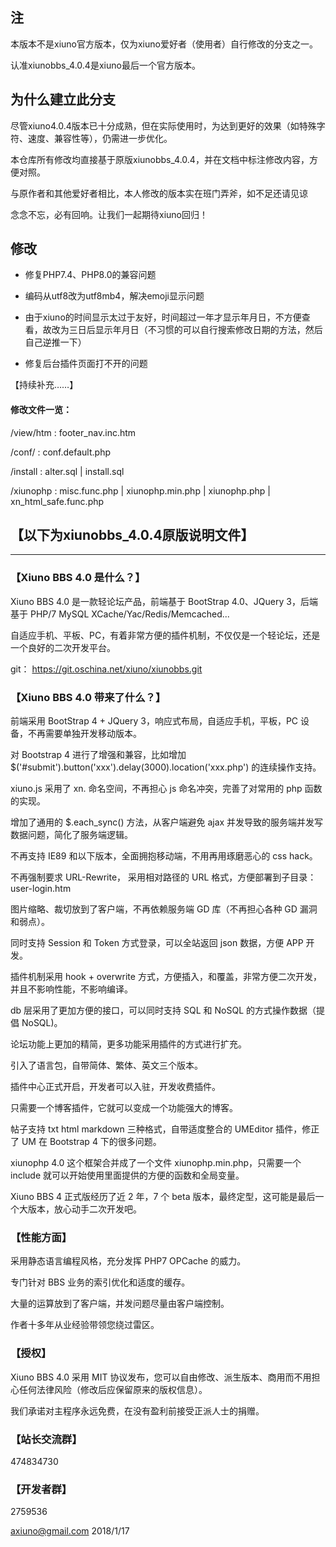 ## 注
本版本不是xiuno官方版本，仅为xiuno爱好者（使用者）自行修改的分支之一。

认准xiunobbs_4.0.4是xiuno最后一个官方版本。

## 为什么建立此分支
尽管xiuno4.0.4版本已十分成熟，但在实际使用时，为达到更好的效果（如特殊字符、速度、兼容性等），仍需进一步优化。

本仓库所有修改均直接基于原版xiunobbs_4.0.4，并在文档中标注修改内容，方便对照。

与原作者和其他爱好者相比，本人修改的版本实在班门弄斧，如不足还请见谅

念念不忘，必有回响。让我们一起期待xiuno回归！

## 修改
* 修复PHP7.4、PHP8.0的兼容问题

* 编码从utf8改为utf8mb4，解决emoji显示问题

* 由于xiuno的时间显示太过于友好，时间超过一年才显示年月日，不方便查看，故改为三日后显示年月日（不习惯的可以自行搜索修改日期的方法，然后自己逆推一下）

* 修复后台插件页面打不开的问题

【持续补充……】

#### 修改文件一览：

/view/htm : footer_nav.inc.htm

/conf/ : conf.default.php

/install : alter.sql | install.sql

/xiunophp : misc.func.php | xiunophp.min.php | xiunophp.php | xn_html_safe.func.php

## 【以下为xiunobbs_4.0.4原版说明文件】

***

### 【Xiuno BBS 4.0 是什么？】
Xiuno BBS 4.0 是一款轻论坛产品，前端基于 BootStrap 4.0、JQuery 3，后端基于 PHP/7 MySQL XCache/Yac/Redis/Memcached...

自适应手机、平板、PC，有着非常方便的插件机制，不仅仅是一个轻论坛，还是一个良好的二次开发平台。

git： https://git.oschina.net/xiuno/xiunobbs.git

### 【Xiuno BBS 4.0 带来了什么？】
前端采用 BootStrap 4 + JQuery 3，响应式布局，自适应手机，平板，PC 设备，不再需要单独开发移动版本。

对 Bootstrap 4 进行了增强和兼容，比如增加 $('#submit').button('xxx').delay(3000).location('xxx.php') 的连续操作支持。

xiuno.js 采用了 xn. 命名空间，不再担心 js 命名冲突，完善了对常用的 php 函数的实现。

增加了通用的 $.each_sync() 方法，从客户端避免 ajax 并发导致的服务端并发写数据问题，简化了服务端逻辑。

不再支持 IE89 和以下版本，全面拥抱移动端，不用再用琢磨恶心的 css hack。

不再强制要求 URL-Rewrite， 采用相对路径的 URL 格式，方便部署到子目录：user-login.htm

图片缩略、裁切放到了客户端，不再依赖服务端 GD 库（不再担心各种 GD 漏洞和弱点）。

同时支持 Session 和 Token 方式登录，可以全站返回 json 数据，方便 APP 开发。

插件机制采用 hook + overwrite 方式，方便插入，和覆盖，非常方便二次开发，并且不影响性能，不影响编译。

db 层采用了更加方便的接口，可以同时支持 SQL 和 NoSQL 的方式操作数据（提倡 NoSQL)。

论坛功能上更加的精简，更多功能采用插件的方式进行扩充。

引入了语言包，自带简体、繁体、英文三个版本。

插件中心正式开启，开发者可以入驻，开发收费插件。

只需要一个博客插件，它就可以变成一个功能强大的博客。

帖子支持 txt html markdown 三种格式，自带适度整合的 UMEditor 插件，修正了 UM 在 Bootstrap 4 下的很多问题。

xiunophp 4.0 这个框架合并成了一个文件 xiunophp.min.php，只需要一个 include 就可以开始使用里面提供的方便的函数和全局变量。

Xiuno BBS 4 正式版经历了近 2 年，7 个 beta 版本，最终定型，这可能是最后一个大版本，放心动手二次开发吧。


### 【性能方面】
采用静态语言编程风格，充分发挥 PHP7 OPCache 的威力。

专门针对 BBS 业务的索引优化和适度的缓存。

大量的运算放到了客户端，并发问题尽量由客户端控制。

作者十多年从业经验带领您绕过雷区。

### 【授权】
Xiuno BBS 4.0 采用 MIT 协议发布，您可以自由修改、派生版本、商用而不用担心任何法律风险（修改后应保留原来的版权信息）。

我们承诺对主程序永远免费，在没有盈利前接受正派人士的捐赠。

### 【站长交流群】
474834730

### 【开发者群】
2759536

axiuno@gmail.com
2018/1/17
